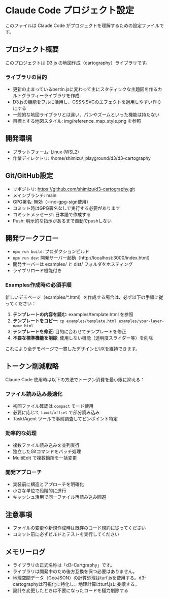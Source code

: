 # Claude Code プロジェクト設定

このファイルは Claude Code がプロジェクトを理解するための設定ファイルです。

## プロジェクト概要

このプロジェクトは D3.js の地図作成（cartography）ライブラリです。

### ライブラリの目的

- 更新の止まっているbertin.jsに変わって主にスタティックな主題図を作るカルトグラフィーライブラリを作成
- D3.jsの機能をフルに活用し、CSSやSVGのエフェクトを適用しやすい作りにする
- 一般的な地図ライブラリとは違い、パンやズームといった機能は持たない
- 目標とする地図スタイル: img/reference_map_style.png を参照

## 開発環境

- プラットフォーム: Linux (WSL2)
- 作業ディレクトリ: /home/shimizu/_playground/d3/d3-cartography

## Git/GitHub設定

- リポジトリ: https://github.com/shimizu/d3-cartography.git
- メインブランチ: main
- GPG署名: 無効（--no-gpg-sign使用）
- コミット時はGPG署名なしで実行する必要があります
- コミットメッセージ: 日本語で作成する
- Push: 明示的な指示があるまで自動でpushしない

## 開発ワークフロー

- `npm run build`: プロダクションビルド
- `npm run dev`: 開発サーバー起動（http://localhost:3000/index.html）
- 開発サーバーは examples/ と dist/ フォルダをホスティング
- ライブリロード機能付き

### Examples作成時の必須手順

新しいデモページ（examples/*.html）を作成する場合は、必ず以下の手順に従ってください：

1. **テンプレートの内容を読む**: examples/template.html を参照
2. **テンプレートをコピー**: `cp examples/template.html examples/your-layer-name.html`
3. **テンプレートを修正**: 目的に合わせてテンプレートを修正
4. **不要な標準機能を削除**: 使用しない機能（透明度スライダー等）を削除

これにより全デモページで一貫したデザインとUXを維持できます。

## トークン削減戦略

Claude Code 使用時は以下の方法でトークン消費を最小限に抑える：

### ファイル読み込み最適化
- 初回ファイル確認は `compact` モード使用
- 必要に応じて `limit`/`offset` で部分読み込み
- Task/Agent ツールで事前調査してピンポイント特定

### 効率的な処理
- 複数ファイル読み込みを並列実行
- 独立したGitコマンドをバッチ処理
- MultiEdit で複数箇所を一括変更

### 開発アプローチ
- 実装前に構造とアプローチを明確化
- 小さな単位で段階的に進行
- キャッシュ活用で同一ファイル再読み込み回避

## 注意事項

- ファイルの変更や新規作成時は既存のコード規約に従ってください
- コミット前に必ずビルドとテストを実行してください

## メモリーログ

- ライブラリの正式名称は「d3-Cartgraphy」です。
- ライブラリは開発中のため後方互換を保つ必要はありません。
- 地理空間データ（GeoJSON）の計算処理はturf.jsを使用する。d3-cartographyは可視化に特化し、地理計算はturf.jsに委譲する。
- 設計を変更したときは不要になったコードを極力削除する